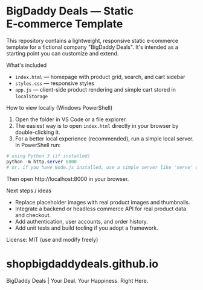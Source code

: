 # BigDaddy Deals — Static E‑commerce Template

This repository contains a lightweight, responsive static e‑commerce template for a fictional company "BigDaddy Deals". It's intended as a starting point you can customize and extend.

What's included
- `index.html` — homepage with product grid, search, and cart sidebar
- `styles.css` — responsive styles
- `app.js` — client-side product rendering and simple cart stored in `localStorage`

How to view locally (Windows PowerShell)
1. Open the folder in VS Code or a file explorer.
2. The easiest way is to open `index.html` directly in your browser by double-clicking it.
3. For a better local experience (recommended), run a simple local server. In PowerShell run:

```powershell
# using Python 3 (if installed)
python -m http.server 8000
# or, if you have Node.js installed, use a simple server like 'serve' or 'http-server'
```

Then open http://localhost:8000 in your browser.

Next steps / ideas
- Replace placeholder images with real product images and thumbnails.
- Integrate a backend or headless commerce API for real product data and checkout.
- Add authentication, user accounts, and order history.
- Add unit tests and build tooling if you adopt a framework.

License: MIT (use and modify freely)
# shopbigdaddydeals.github.io
BigDaddy Deals | Your Deal. Your Happiness. Right Here.
